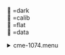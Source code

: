&#x1F4D9; =dark  
                &#x1F4D5; =calib  
                &#x1F4D8; =flat  
                &#x1F4D7; =data <details><summary>cme-1074.menu</summary><blockquote><pre><details><summary>cme-1074.cbk</summary><blockquote><pre><details><summary>1074_FW.rcp</summary><blockquote><pre> prefilterrange 1074 
 Integration:0.00 minutes.  Hardware:25.00 minutes. total:0.42 minutes  </pre></blockquote></details><details><summary>setupDark.rcp</summary><blockquote><pre> shut	in 
 Integration:0.00 minutes.  Hardware:0.00 minutes. total:0.00 minutes  </pre></blockquote></details><details><summary>&#x1F4D9; 1074_05wave_2beam_16sums_1rep_BOTH.rcp</summary><blockquote><pre>&#x1F4D9;  data	rcam	both	1074.48	   16 
&#x1F4D9;  data	rcam	both	1074.59	   16 
&#x1F4D9;  data	rcam	both	1074.70	   16 
&#x1F4D9;  data	rcam	both	1074.81	   16 
&#x1F4D9;  data	rcam	both	1074.92	   16 
&#x1F4D9;  data	tcam	both	1074.48	   16 
&#x1F4D9;  data	tcam	both	1074.59	   16 
&#x1F4D9;  data	tcam	both	1074.70	   16 
&#x1F4D9;  data	tcam	both	1074.81	   16 
&#x1F4D9;  data	tcam	both	1074.92	   16 
 Integration:0.90 minutes.  Hardware:0.00 minutes. total:0.90 minutes  </pre></blockquote></details><details><summary>setupFlat.rcp</summary><blockquote><pre> diffuser  in 
 cover out 
 occ		out 
 shut	out 
 calib	out 
 Integration:0.00 minutes.  Hardware:60.00 minutes. total:1.00 minutes  </pre></blockquote></details><details><summary>&#x1F4D8; 1074_05wave_2beam_16sums_1rep_BOTH.rcp</summary><blockquote><pre>&#x1F4D8;  data	rcam	both	1074.48	   16 
&#x1F4D8;  data	rcam	both	1074.59	   16 
&#x1F4D8;  data	rcam	both	1074.70	   16 
&#x1F4D8;  data	rcam	both	1074.81	   16 
&#x1F4D8;  data	rcam	both	1074.92	   16 
&#x1F4D8;  data	tcam	both	1074.48	   16 
&#x1F4D8;  data	tcam	both	1074.59	   16 
&#x1F4D8;  data	tcam	both	1074.70	   16 
&#x1F4D8;  data	tcam	both	1074.81	   16 
&#x1F4D8;  data	tcam	both	1074.92	   16 
 Integration:0.90 minutes.  Hardware:0.00 minutes. total:0.90 minutes  </pre></blockquote></details><details><summary>setupObserving.rcp</summary><blockquote><pre> shut in 
 cover out 
 calib	out 
out , occ		in 
 occ		in 
 diffuser out 
 shut	out 
 Integration:0.00 minutes.  Hardware:45.00 minutes. total:0.75 minutes  </pre></blockquote></details><details><summary>&#x1F4D7; 1074_05wave_2beam_16sums_1rep_BOTH.rcp</summary><blockquote><pre>&#x1F4D7;  data	rcam	both	1074.48	   16 
&#x1F4D7;  data	rcam	both	1074.59	   16 
&#x1F4D7;  data	rcam	both	1074.70	   16 
&#x1F4D7;  data	rcam	both	1074.81	   16 
&#x1F4D7;  data	rcam	both	1074.92	   16 
&#x1F4D7;  data	tcam	both	1074.48	   16 
&#x1F4D7;  data	tcam	both	1074.59	   16 
&#x1F4D7;  data	tcam	both	1074.70	   16 
&#x1F4D7;  data	tcam	both	1074.81	   16 
&#x1F4D7;  data	tcam	both	1074.92	   16 
 Integration:0.90 minutes.  Hardware:0.00 minutes. total:0.90 minutes  </pre></blockquote></details><details><summary>&#x1F4D7; 1074_05wave_2beam_16sums_1rep_BOTH.rcp</summary><blockquote><pre>&#x1F4D7;  data	rcam	both	1074.48	   16 
&#x1F4D7;  data	rcam	both	1074.59	   16 
&#x1F4D7;  data	rcam	both	1074.70	   16 
&#x1F4D7;  data	rcam	both	1074.81	   16 
&#x1F4D7;  data	rcam	both	1074.92	   16 
&#x1F4D7;  data	tcam	both	1074.48	   16 
&#x1F4D7;  data	tcam	both	1074.59	   16 
&#x1F4D7;  data	tcam	both	1074.70	   16 
&#x1F4D7;  data	tcam	both	1074.81	   16 
&#x1F4D7;  data	tcam	both	1074.92	   16 
 Integration:0.90 minutes.  Hardware:0.00 minutes. total:0.90 minutes  </pre></blockquote></details><details><summary>&#x1F4D7; 1074_05wave_2beam_16sums_1rep_BOTH.rcp</summary><blockquote><pre>&#x1F4D7;  data	rcam	both	1074.48	   16 
&#x1F4D7;  data	rcam	both	1074.59	   16 
&#x1F4D7;  data	rcam	both	1074.70	   16 
&#x1F4D7;  data	rcam	both	1074.81	   16 
&#x1F4D7;  data	rcam	both	1074.92	   16 
&#x1F4D7;  data	tcam	both	1074.48	   16 
&#x1F4D7;  data	tcam	both	1074.59	   16 
&#x1F4D7;  data	tcam	both	1074.70	   16 
&#x1F4D7;  data	tcam	both	1074.81	   16 
&#x1F4D7;  data	tcam	both	1074.92	   16 
 Integration:0.90 minutes.  Hardware:0.00 minutes. total:0.90 minutes  </pre></blockquote></details><details><summary>&#x1F4D7; 1074_05wave_2beam_16sums_1rep_BOTH.rcp</summary><blockquote><pre>&#x1F4D7;  data	rcam	both	1074.48	   16 
&#x1F4D7;  data	rcam	both	1074.59	   16 
&#x1F4D7;  data	rcam	both	1074.70	   16 
&#x1F4D7;  data	rcam	both	1074.81	   16 
&#x1F4D7;  data	rcam	both	1074.92	   16 
&#x1F4D7;  data	tcam	both	1074.48	   16 
&#x1F4D7;  data	tcam	both	1074.59	   16 
&#x1F4D7;  data	tcam	both	1074.70	   16 
&#x1F4D7;  data	tcam	both	1074.81	   16 
&#x1F4D7;  data	tcam	both	1074.92	   16 
 Integration:0.90 minutes.  Hardware:0.00 minutes. total:0.90 minutes  </pre></blockquote></details><details><summary>&#x1F4D7; 1074_05wave_2beam_16sums_1rep_BOTH.rcp</summary><blockquote><pre>&#x1F4D7;  data	rcam	both	1074.48	   16 
&#x1F4D7;  data	rcam	both	1074.59	   16 
&#x1F4D7;  data	rcam	both	1074.70	   16 
&#x1F4D7;  data	rcam	both	1074.81	   16 
&#x1F4D7;  data	rcam	both	1074.92	   16 
&#x1F4D7;  data	tcam	both	1074.48	   16 
&#x1F4D7;  data	tcam	both	1074.59	   16 
&#x1F4D7;  data	tcam	both	1074.70	   16 
&#x1F4D7;  data	tcam	both	1074.81	   16 
&#x1F4D7;  data	tcam	both	1074.92	   16 
 Integration:0.90 minutes.  Hardware:0.00 minutes. total:0.90 minutes  </pre></blockquote></details><details><summary>&#x1F4D7; 1074_05wave_2beam_16sums_1rep_BOTH.rcp</summary><blockquote><pre>&#x1F4D7;  data	rcam	both	1074.48	   16 
&#x1F4D7;  data	rcam	both	1074.59	   16 
&#x1F4D7;  data	rcam	both	1074.70	   16 
&#x1F4D7;  data	rcam	both	1074.81	   16 
&#x1F4D7;  data	rcam	both	1074.92	   16 
&#x1F4D7;  data	tcam	both	1074.48	   16 
&#x1F4D7;  data	tcam	both	1074.59	   16 
&#x1F4D7;  data	tcam	both	1074.70	   16 
&#x1F4D7;  data	tcam	both	1074.81	   16 
&#x1F4D7;  data	tcam	both	1074.92	   16 
 Integration:0.90 minutes.  Hardware:0.00 minutes. total:0.90 minutes  </pre></blockquote></details><details><summary>&#x1F4D7; 1074_05wave_2beam_16sums_1rep_BOTH.rcp</summary><blockquote><pre>&#x1F4D7;  data	rcam	both	1074.48	   16 
&#x1F4D7;  data	rcam	both	1074.59	   16 
&#x1F4D7;  data	rcam	both	1074.70	   16 
&#x1F4D7;  data	rcam	both	1074.81	   16 
&#x1F4D7;  data	rcam	both	1074.92	   16 
&#x1F4D7;  data	tcam	both	1074.48	   16 
&#x1F4D7;  data	tcam	both	1074.59	   16 
&#x1F4D7;  data	tcam	both	1074.70	   16 
&#x1F4D7;  data	tcam	both	1074.81	   16 
&#x1F4D7;  data	tcam	both	1074.92	   16 
 Integration:0.90 minutes.  Hardware:0.00 minutes. total:0.90 minutes  </pre></blockquote></details><details><summary>&#x1F4D7; 1074_05wave_2beam_16sums_1rep_BOTH.rcp</summary><blockquote><pre>&#x1F4D7;  data	rcam	both	1074.48	   16 
&#x1F4D7;  data	rcam	both	1074.59	   16 
&#x1F4D7;  data	rcam	both	1074.70	   16 
&#x1F4D7;  data	rcam	both	1074.81	   16 
&#x1F4D7;  data	rcam	both	1074.92	   16 
&#x1F4D7;  data	tcam	both	1074.48	   16 
&#x1F4D7;  data	tcam	both	1074.59	   16 
&#x1F4D7;  data	tcam	both	1074.70	   16 
&#x1F4D7;  data	tcam	both	1074.81	   16 
&#x1F4D7;  data	tcam	both	1074.92	   16 
 Integration:0.90 minutes.  Hardware:0.00 minutes. total:0.90 minutes  </pre></blockquote></details><details><summary>&#x1F4D7; 1074_05wave_2beam_16sums_1rep_BOTH.rcp</summary><blockquote><pre>&#x1F4D7;  data	rcam	both	1074.48	   16 
&#x1F4D7;  data	rcam	both	1074.59	   16 
&#x1F4D7;  data	rcam	both	1074.70	   16 
&#x1F4D7;  data	rcam	both	1074.81	   16 
&#x1F4D7;  data	rcam	both	1074.92	   16 
&#x1F4D7;  data	tcam	both	1074.48	   16 
&#x1F4D7;  data	tcam	both	1074.59	   16 
&#x1F4D7;  data	tcam	both	1074.70	   16 
&#x1F4D7;  data	tcam	both	1074.81	   16 
&#x1F4D7;  data	tcam	both	1074.92	   16 
 Integration:0.90 minutes.  Hardware:0.00 minutes. total:0.90 minutes  </pre></blockquote></details><details><summary>&#x1F4D7; 1074_05wave_2beam_16sums_1rep_BOTH.rcp</summary><blockquote><pre>&#x1F4D7;  data	rcam	both	1074.48	   16 
&#x1F4D7;  data	rcam	both	1074.59	   16 
&#x1F4D7;  data	rcam	both	1074.70	   16 
&#x1F4D7;  data	rcam	both	1074.81	   16 
&#x1F4D7;  data	rcam	both	1074.92	   16 
&#x1F4D7;  data	tcam	both	1074.48	   16 
&#x1F4D7;  data	tcam	both	1074.59	   16 
&#x1F4D7;  data	tcam	both	1074.70	   16 
&#x1F4D7;  data	tcam	both	1074.81	   16 
&#x1F4D7;  data	tcam	both	1074.92	   16 
 Integration:0.90 minutes.  Hardware:0.00 minutes. total:0.90 minutes  </pre></blockquote></details><details><summary>&#x1F4D7; 1074_05wave_2beam_16sums_1rep_BOTH.rcp</summary><blockquote><pre>&#x1F4D7;  data	rcam	both	1074.48	   16 
&#x1F4D7;  data	rcam	both	1074.59	   16 
&#x1F4D7;  data	rcam	both	1074.70	   16 
&#x1F4D7;  data	rcam	both	1074.81	   16 
&#x1F4D7;  data	rcam	both	1074.92	   16 
&#x1F4D7;  data	tcam	both	1074.48	   16 
&#x1F4D7;  data	tcam	both	1074.59	   16 
&#x1F4D7;  data	tcam	both	1074.70	   16 
&#x1F4D7;  data	tcam	both	1074.81	   16 
&#x1F4D7;  data	tcam	both	1074.92	   16 
 Integration:0.90 minutes.  Hardware:0.00 minutes. total:0.90 minutes  </pre></blockquote></details><details><summary>&#x1F4D7; 1074_05wave_2beam_16sums_1rep_BOTH.rcp</summary><blockquote><pre>&#x1F4D7;  data	rcam	both	1074.48	   16 
&#x1F4D7;  data	rcam	both	1074.59	   16 
&#x1F4D7;  data	rcam	both	1074.70	   16 
&#x1F4D7;  data	rcam	both	1074.81	   16 
&#x1F4D7;  data	rcam	both	1074.92	   16 
&#x1F4D7;  data	tcam	both	1074.48	   16 
&#x1F4D7;  data	tcam	both	1074.59	   16 
&#x1F4D7;  data	tcam	both	1074.70	   16 
&#x1F4D7;  data	tcam	both	1074.81	   16 
&#x1F4D7;  data	tcam	both	1074.92	   16 
 Integration:0.90 minutes.  Hardware:0.00 minutes. total:0.90 minutes  </pre></blockquote></details><details><summary>&#x1F4D7; 1074_05wave_2beam_16sums_1rep_BOTH.rcp</summary><blockquote><pre>&#x1F4D7;  data	rcam	both	1074.48	   16 
&#x1F4D7;  data	rcam	both	1074.59	   16 
&#x1F4D7;  data	rcam	both	1074.70	   16 
&#x1F4D7;  data	rcam	both	1074.81	   16 
&#x1F4D7;  data	rcam	both	1074.92	   16 
&#x1F4D7;  data	tcam	both	1074.48	   16 
&#x1F4D7;  data	tcam	both	1074.59	   16 
&#x1F4D7;  data	tcam	both	1074.70	   16 
&#x1F4D7;  data	tcam	both	1074.81	   16 
&#x1F4D7;  data	tcam	both	1074.92	   16 
 Integration:0.90 minutes.  Hardware:0.00 minutes. total:0.90 minutes  </pre></blockquote></details><details><summary>&#x1F4D7; 1074_05wave_2beam_16sums_1rep_BOTH.rcp</summary><blockquote><pre>&#x1F4D7;  data	rcam	both	1074.48	   16 
&#x1F4D7;  data	rcam	both	1074.59	   16 
&#x1F4D7;  data	rcam	both	1074.70	   16 
&#x1F4D7;  data	rcam	both	1074.81	   16 
&#x1F4D7;  data	rcam	both	1074.92	   16 
&#x1F4D7;  data	tcam	both	1074.48	   16 
&#x1F4D7;  data	tcam	both	1074.59	   16 
&#x1F4D7;  data	tcam	both	1074.70	   16 
&#x1F4D7;  data	tcam	both	1074.81	   16 
&#x1F4D7;  data	tcam	both	1074.92	   16 
 Integration:0.90 minutes.  Hardware:0.00 minutes. total:0.90 minutes  </pre></blockquote></details><details><summary>&#x1F4D7; 1074_05wave_2beam_16sums_1rep_BOTH.rcp</summary><blockquote><pre>&#x1F4D7;  data	rcam	both	1074.48	   16 
&#x1F4D7;  data	rcam	both	1074.59	   16 
&#x1F4D7;  data	rcam	both	1074.70	   16 
&#x1F4D7;  data	rcam	both	1074.81	   16 
&#x1F4D7;  data	rcam	both	1074.92	   16 
&#x1F4D7;  data	tcam	both	1074.48	   16 
&#x1F4D7;  data	tcam	both	1074.59	   16 
&#x1F4D7;  data	tcam	both	1074.70	   16 
&#x1F4D7;  data	tcam	both	1074.81	   16 
&#x1F4D7;  data	tcam	both	1074.92	   16 
 Integration:0.90 minutes.  Hardware:0.00 minutes. total:0.90 minutes  </pre></blockquote></details><details><summary>&#x1F4D7; 1074_05wave_2beam_16sums_1rep_BOTH.rcp</summary><blockquote><pre>&#x1F4D7;  data	rcam	both	1074.48	   16 
&#x1F4D7;  data	rcam	both	1074.59	   16 
&#x1F4D7;  data	rcam	both	1074.70	   16 
&#x1F4D7;  data	rcam	both	1074.81	   16 
&#x1F4D7;  data	rcam	both	1074.92	   16 
&#x1F4D7;  data	tcam	both	1074.48	   16 
&#x1F4D7;  data	tcam	both	1074.59	   16 
&#x1F4D7;  data	tcam	both	1074.70	   16 
&#x1F4D7;  data	tcam	both	1074.81	   16 
&#x1F4D7;  data	tcam	both	1074.92	   16 
 Integration:0.90 minutes.  Hardware:0.00 minutes. total:0.90 minutes  </pre></blockquote></details><details><summary>&#x1F4D7; 1074_05wave_2beam_16sums_1rep_BOTH.rcp</summary><blockquote><pre>&#x1F4D7;  data	rcam	both	1074.48	   16 
&#x1F4D7;  data	rcam	both	1074.59	   16 
&#x1F4D7;  data	rcam	both	1074.70	   16 
&#x1F4D7;  data	rcam	both	1074.81	   16 
&#x1F4D7;  data	rcam	both	1074.92	   16 
&#x1F4D7;  data	tcam	both	1074.48	   16 
&#x1F4D7;  data	tcam	both	1074.59	   16 
&#x1F4D7;  data	tcam	both	1074.70	   16 
&#x1F4D7;  data	tcam	both	1074.81	   16 
&#x1F4D7;  data	tcam	both	1074.92	   16 
 Integration:0.90 minutes.  Hardware:0.00 minutes. total:0.90 minutes  </pre></blockquote></details><details><summary>&#x1F4D7; 1074_05wave_2beam_16sums_1rep_BOTH.rcp</summary><blockquote><pre>&#x1F4D7;  data	rcam	both	1074.48	   16 
&#x1F4D7;  data	rcam	both	1074.59	   16 
&#x1F4D7;  data	rcam	both	1074.70	   16 
&#x1F4D7;  data	rcam	both	1074.81	   16 
&#x1F4D7;  data	rcam	both	1074.92	   16 
&#x1F4D7;  data	tcam	both	1074.48	   16 
&#x1F4D7;  data	tcam	both	1074.59	   16 
&#x1F4D7;  data	tcam	both	1074.70	   16 
&#x1F4D7;  data	tcam	both	1074.81	   16 
&#x1F4D7;  data	tcam	both	1074.92	   16 
 Integration:0.90 minutes.  Hardware:0.00 minutes. total:0.90 minutes  </pre></blockquote></details><details><summary>&#x1F4D7; 1074_05wave_2beam_16sums_1rep_BOTH.rcp</summary><blockquote><pre>&#x1F4D7;  data	rcam	both	1074.48	   16 
&#x1F4D7;  data	rcam	both	1074.59	   16 
&#x1F4D7;  data	rcam	both	1074.70	   16 
&#x1F4D7;  data	rcam	both	1074.81	   16 
&#x1F4D7;  data	rcam	both	1074.92	   16 
&#x1F4D7;  data	tcam	both	1074.48	   16 
&#x1F4D7;  data	tcam	both	1074.59	   16 
&#x1F4D7;  data	tcam	both	1074.70	   16 
&#x1F4D7;  data	tcam	both	1074.81	   16 
&#x1F4D7;  data	tcam	both	1074.92	   16 
 Integration:0.90 minutes.  Hardware:0.00 minutes. total:0.90 minutes  </pre></blockquote></details><details><summary>&#x1F4D7; 1074_05wave_2beam_16sums_1rep_BOTH.rcp</summary><blockquote><pre>&#x1F4D7;  data	rcam	both	1074.48	   16 
&#x1F4D7;  data	rcam	both	1074.59	   16 
&#x1F4D7;  data	rcam	both	1074.70	   16 
&#x1F4D7;  data	rcam	both	1074.81	   16 
&#x1F4D7;  data	rcam	both	1074.92	   16 
&#x1F4D7;  data	tcam	both	1074.48	   16 
&#x1F4D7;  data	tcam	both	1074.59	   16 
&#x1F4D7;  data	tcam	both	1074.70	   16 
&#x1F4D7;  data	tcam	both	1074.81	   16 
&#x1F4D7;  data	tcam	both	1074.92	   16 
 Integration:0.90 minutes.  Hardware:0.00 minutes. total:0.90 minutes  </pre></blockquote></details><details><summary>&#x1F4D7; 1074_05wave_2beam_16sums_1rep_BOTH.rcp</summary><blockquote><pre>&#x1F4D7;  data	rcam	both	1074.48	   16 
&#x1F4D7;  data	rcam	both	1074.59	   16 
&#x1F4D7;  data	rcam	both	1074.70	   16 
&#x1F4D7;  data	rcam	both	1074.81	   16 
&#x1F4D7;  data	rcam	both	1074.92	   16 
&#x1F4D7;  data	tcam	both	1074.48	   16 
&#x1F4D7;  data	tcam	both	1074.59	   16 
&#x1F4D7;  data	tcam	both	1074.70	   16 
&#x1F4D7;  data	tcam	both	1074.81	   16 
&#x1F4D7;  data	tcam	both	1074.92	   16 
 Integration:0.90 minutes.  Hardware:0.00 minutes. total:0.90 minutes  </pre></blockquote></details><details><summary>&#x1F4D7; 1074_05wave_2beam_16sums_1rep_BOTH.rcp</summary><blockquote><pre>&#x1F4D7;  data	rcam	both	1074.48	   16 
&#x1F4D7;  data	rcam	both	1074.59	   16 
&#x1F4D7;  data	rcam	both	1074.70	   16 
&#x1F4D7;  data	rcam	both	1074.81	   16 
&#x1F4D7;  data	rcam	both	1074.92	   16 
&#x1F4D7;  data	tcam	both	1074.48	   16 
&#x1F4D7;  data	tcam	both	1074.59	   16 
&#x1F4D7;  data	tcam	both	1074.70	   16 
&#x1F4D7;  data	tcam	both	1074.81	   16 
&#x1F4D7;  data	tcam	both	1074.92	   16 
 Integration:0.90 minutes.  Hardware:0.00 minutes. total:0.90 minutes  </pre></blockquote></details><details><summary>&#x1F4D7; 1074_05wave_2beam_16sums_1rep_BOTH.rcp</summary><blockquote><pre>&#x1F4D7;  data	rcam	both	1074.48	   16 
&#x1F4D7;  data	rcam	both	1074.59	   16 
&#x1F4D7;  data	rcam	both	1074.70	   16 
&#x1F4D7;  data	rcam	both	1074.81	   16 
&#x1F4D7;  data	rcam	both	1074.92	   16 
&#x1F4D7;  data	tcam	both	1074.48	   16 
&#x1F4D7;  data	tcam	both	1074.59	   16 
&#x1F4D7;  data	tcam	both	1074.70	   16 
&#x1F4D7;  data	tcam	both	1074.81	   16 
&#x1F4D7;  data	tcam	both	1074.92	   16 
 Integration:0.90 minutes.  Hardware:0.00 minutes. total:0.90 minutes  </pre></blockquote></details><details><summary>&#x1F4D7; 1074_05wave_2beam_16sums_1rep_BOTH.rcp</summary><blockquote><pre>&#x1F4D7;  data	rcam	both	1074.48	   16 
&#x1F4D7;  data	rcam	both	1074.59	   16 
&#x1F4D7;  data	rcam	both	1074.70	   16 
&#x1F4D7;  data	rcam	both	1074.81	   16 
&#x1F4D7;  data	rcam	both	1074.92	   16 
&#x1F4D7;  data	tcam	both	1074.48	   16 
&#x1F4D7;  data	tcam	both	1074.59	   16 
&#x1F4D7;  data	tcam	both	1074.70	   16 
&#x1F4D7;  data	tcam	both	1074.81	   16 
&#x1F4D7;  data	tcam	both	1074.92	   16 
 Integration:0.90 minutes.  Hardware:0.00 minutes. total:0.90 minutes  </pre></blockquote></details><details><summary>&#x1F4D7; 1074_05wave_2beam_16sums_1rep_BOTH.rcp</summary><blockquote><pre>&#x1F4D7;  data	rcam	both	1074.48	   16 
&#x1F4D7;  data	rcam	both	1074.59	   16 
&#x1F4D7;  data	rcam	both	1074.70	   16 
&#x1F4D7;  data	rcam	both	1074.81	   16 
&#x1F4D7;  data	rcam	both	1074.92	   16 
&#x1F4D7;  data	tcam	both	1074.48	   16 
&#x1F4D7;  data	tcam	both	1074.59	   16 
&#x1F4D7;  data	tcam	both	1074.70	   16 
&#x1F4D7;  data	tcam	both	1074.81	   16 
&#x1F4D7;  data	tcam	both	1074.92	   16 
 Integration:0.90 minutes.  Hardware:0.00 minutes. total:0.90 minutes  </pre></blockquote></details><details><summary>&#x1F4D7; 1074_05wave_2beam_16sums_1rep_BOTH.rcp</summary><blockquote><pre>&#x1F4D7;  data	rcam	both	1074.48	   16 
&#x1F4D7;  data	rcam	both	1074.59	   16 
&#x1F4D7;  data	rcam	both	1074.70	   16 
&#x1F4D7;  data	rcam	both	1074.81	   16 
&#x1F4D7;  data	rcam	both	1074.92	   16 
&#x1F4D7;  data	tcam	both	1074.48	   16 
&#x1F4D7;  data	tcam	both	1074.59	   16 
&#x1F4D7;  data	tcam	both	1074.70	   16 
&#x1F4D7;  data	tcam	both	1074.81	   16 
&#x1F4D7;  data	tcam	both	1074.92	   16 
 Integration:0.90 minutes.  Hardware:0.00 minutes. total:0.90 minutes  </pre></blockquote></details><details><summary>&#x1F4D7; 1074_05wave_2beam_16sums_1rep_BOTH.rcp</summary><blockquote><pre>&#x1F4D7;  data	rcam	both	1074.48	   16 
&#x1F4D7;  data	rcam	both	1074.59	   16 
&#x1F4D7;  data	rcam	both	1074.70	   16 
&#x1F4D7;  data	rcam	both	1074.81	   16 
&#x1F4D7;  data	rcam	both	1074.92	   16 
&#x1F4D7;  data	tcam	both	1074.48	   16 
&#x1F4D7;  data	tcam	both	1074.59	   16 
&#x1F4D7;  data	tcam	both	1074.70	   16 
&#x1F4D7;  data	tcam	both	1074.81	   16 
&#x1F4D7;  data	tcam	both	1074.92	   16 
 Integration:0.90 minutes.  Hardware:0.00 minutes. total:0.90 minutes  </pre></blockquote></details><details><summary>&#x1F4D7; 1074_05wave_2beam_16sums_1rep_BOTH.rcp</summary><blockquote><pre>&#x1F4D7;  data	rcam	both	1074.48	   16 
&#x1F4D7;  data	rcam	both	1074.59	   16 
&#x1F4D7;  data	rcam	both	1074.70	   16 
&#x1F4D7;  data	rcam	both	1074.81	   16 
&#x1F4D7;  data	rcam	both	1074.92	   16 
&#x1F4D7;  data	tcam	both	1074.48	   16 
&#x1F4D7;  data	tcam	both	1074.59	   16 
&#x1F4D7;  data	tcam	both	1074.70	   16 
&#x1F4D7;  data	tcam	both	1074.81	   16 
&#x1F4D7;  data	tcam	both	1074.92	   16 
 Integration:0.90 minutes.  Hardware:0.00 minutes. total:0.90 minutes  </pre></blockquote></details><details><summary>&#x1F4D7; 1074_05wave_2beam_16sums_1rep_BOTH.rcp</summary><blockquote><pre>&#x1F4D7;  data	rcam	both	1074.48	   16 
&#x1F4D7;  data	rcam	both	1074.59	   16 
&#x1F4D7;  data	rcam	both	1074.70	   16 
&#x1F4D7;  data	rcam	both	1074.81	   16 
&#x1F4D7;  data	rcam	both	1074.92	   16 
&#x1F4D7;  data	tcam	both	1074.48	   16 
&#x1F4D7;  data	tcam	both	1074.59	   16 
&#x1F4D7;  data	tcam	both	1074.70	   16 
&#x1F4D7;  data	tcam	both	1074.81	   16 
&#x1F4D7;  data	tcam	both	1074.92	   16 
 Integration:0.90 minutes.  Hardware:0.00 minutes. total:0.90 minutes  </pre></blockquote></details><details><summary>&#x1F4D7; 1074_05wave_2beam_16sums_1rep_BOTH.rcp</summary><blockquote><pre>&#x1F4D7;  data	rcam	both	1074.48	   16 
&#x1F4D7;  data	rcam	both	1074.59	   16 
&#x1F4D7;  data	rcam	both	1074.70	   16 
&#x1F4D7;  data	rcam	both	1074.81	   16 
&#x1F4D7;  data	rcam	both	1074.92	   16 
&#x1F4D7;  data	tcam	both	1074.48	   16 
&#x1F4D7;  data	tcam	both	1074.59	   16 
&#x1F4D7;  data	tcam	both	1074.70	   16 
&#x1F4D7;  data	tcam	both	1074.81	   16 
&#x1F4D7;  data	tcam	both	1074.92	   16 
 Integration:0.90 minutes.  Hardware:0.00 minutes. total:0.90 minutes  </pre></blockquote></details><details><summary>&#x1F4D7; 1074_05wave_2beam_16sums_1rep_BOTH.rcp</summary><blockquote><pre>&#x1F4D7;  data	rcam	both	1074.48	   16 
&#x1F4D7;  data	rcam	both	1074.59	   16 
&#x1F4D7;  data	rcam	both	1074.70	   16 
&#x1F4D7;  data	rcam	both	1074.81	   16 
&#x1F4D7;  data	rcam	both	1074.92	   16 
&#x1F4D7;  data	tcam	both	1074.48	   16 
&#x1F4D7;  data	tcam	both	1074.59	   16 
&#x1F4D7;  data	tcam	both	1074.70	   16 
&#x1F4D7;  data	tcam	both	1074.81	   16 
&#x1F4D7;  data	tcam	both	1074.92	   16 
 Integration:0.90 minutes.  Hardware:0.00 minutes. total:0.90 minutes  </pre></blockquote></details><details><summary>&#x1F4D7; 1074_05wave_2beam_16sums_1rep_BOTH.rcp</summary><blockquote><pre>&#x1F4D7;  data	rcam	both	1074.48	   16 
&#x1F4D7;  data	rcam	both	1074.59	   16 
&#x1F4D7;  data	rcam	both	1074.70	   16 
&#x1F4D7;  data	rcam	both	1074.81	   16 
&#x1F4D7;  data	rcam	both	1074.92	   16 
&#x1F4D7;  data	tcam	both	1074.48	   16 
&#x1F4D7;  data	tcam	both	1074.59	   16 
&#x1F4D7;  data	tcam	both	1074.70	   16 
&#x1F4D7;  data	tcam	both	1074.81	   16 
&#x1F4D7;  data	tcam	both	1074.92	   16 
 Integration:0.90 minutes.  Hardware:0.00 minutes. total:0.90 minutes  </pre></blockquote></details><details><summary>&#x1F4D7; 1074_05wave_2beam_16sums_1rep_BOTH.rcp</summary><blockquote><pre>&#x1F4D7;  data	rcam	both	1074.48	   16 
&#x1F4D7;  data	rcam	both	1074.59	   16 
&#x1F4D7;  data	rcam	both	1074.70	   16 
&#x1F4D7;  data	rcam	both	1074.81	   16 
&#x1F4D7;  data	rcam	both	1074.92	   16 
&#x1F4D7;  data	tcam	both	1074.48	   16 
&#x1F4D7;  data	tcam	both	1074.59	   16 
&#x1F4D7;  data	tcam	both	1074.70	   16 
&#x1F4D7;  data	tcam	both	1074.81	   16 
&#x1F4D7;  data	tcam	both	1074.92	   16 
 Integration:0.90 minutes.  Hardware:0.00 minutes. total:0.90 minutes  </pre></blockquote></details><details><summary>&#x1F4D7; 1074_05wave_2beam_16sums_1rep_BOTH.rcp</summary><blockquote><pre>&#x1F4D7;  data	rcam	both	1074.48	   16 
&#x1F4D7;  data	rcam	both	1074.59	   16 
&#x1F4D7;  data	rcam	both	1074.70	   16 
&#x1F4D7;  data	rcam	both	1074.81	   16 
&#x1F4D7;  data	rcam	both	1074.92	   16 
&#x1F4D7;  data	tcam	both	1074.48	   16 
&#x1F4D7;  data	tcam	both	1074.59	   16 
&#x1F4D7;  data	tcam	both	1074.70	   16 
&#x1F4D7;  data	tcam	both	1074.81	   16 
&#x1F4D7;  data	tcam	both	1074.92	   16 
 Integration:0.90 minutes.  Hardware:0.00 minutes. total:0.90 minutes  </pre></blockquote></details><details><summary>&#x1F4D7; 1074_05wave_2beam_16sums_1rep_BOTH.rcp</summary><blockquote><pre>&#x1F4D7;  data	rcam	both	1074.48	   16 
&#x1F4D7;  data	rcam	both	1074.59	   16 
&#x1F4D7;  data	rcam	both	1074.70	   16 
&#x1F4D7;  data	rcam	both	1074.81	   16 
&#x1F4D7;  data	rcam	both	1074.92	   16 
&#x1F4D7;  data	tcam	both	1074.48	   16 
&#x1F4D7;  data	tcam	both	1074.59	   16 
&#x1F4D7;  data	tcam	both	1074.70	   16 
&#x1F4D7;  data	tcam	both	1074.81	   16 
&#x1F4D7;  data	tcam	both	1074.92	   16 
 Integration:0.90 minutes.  Hardware:0.00 minutes. total:0.90 minutes  </pre></blockquote></details><details><summary>&#x1F4D7; 1074_05wave_2beam_16sums_1rep_BOTH.rcp</summary><blockquote><pre>&#x1F4D7;  data	rcam	both	1074.48	   16 
&#x1F4D7;  data	rcam	both	1074.59	   16 
&#x1F4D7;  data	rcam	both	1074.70	   16 
&#x1F4D7;  data	rcam	both	1074.81	   16 
&#x1F4D7;  data	rcam	both	1074.92	   16 
&#x1F4D7;  data	tcam	both	1074.48	   16 
&#x1F4D7;  data	tcam	both	1074.59	   16 
&#x1F4D7;  data	tcam	both	1074.70	   16 
&#x1F4D7;  data	tcam	both	1074.81	   16 
&#x1F4D7;  data	tcam	both	1074.92	   16 
 Integration:0.90 minutes.  Hardware:0.00 minutes. total:0.90 minutes  </pre></blockquote></details><details><summary>&#x1F4D7; 1074_05wave_2beam_16sums_1rep_BOTH.rcp</summary><blockquote><pre>&#x1F4D7;  data	rcam	both	1074.48	   16 
&#x1F4D7;  data	rcam	both	1074.59	   16 
&#x1F4D7;  data	rcam	both	1074.70	   16 
&#x1F4D7;  data	rcam	both	1074.81	   16 
&#x1F4D7;  data	rcam	both	1074.92	   16 
&#x1F4D7;  data	tcam	both	1074.48	   16 
&#x1F4D7;  data	tcam	both	1074.59	   16 
&#x1F4D7;  data	tcam	both	1074.70	   16 
&#x1F4D7;  data	tcam	both	1074.81	   16 
&#x1F4D7;  data	tcam	both	1074.92	   16 
 Integration:0.90 minutes.  Hardware:0.00 minutes. total:0.90 minutes  </pre></blockquote></details><details><summary>&#x1F4D7; 1074_05wave_2beam_16sums_1rep_BOTH.rcp</summary><blockquote><pre>&#x1F4D7;  data	rcam	both	1074.48	   16 
&#x1F4D7;  data	rcam	both	1074.59	   16 
&#x1F4D7;  data	rcam	both	1074.70	   16 
&#x1F4D7;  data	rcam	both	1074.81	   16 
&#x1F4D7;  data	rcam	both	1074.92	   16 
&#x1F4D7;  data	tcam	both	1074.48	   16 
&#x1F4D7;  data	tcam	both	1074.59	   16 
&#x1F4D7;  data	tcam	both	1074.70	   16 
&#x1F4D7;  data	tcam	both	1074.81	   16 
&#x1F4D7;  data	tcam	both	1074.92	   16 
 Integration:0.90 minutes.  Hardware:0.00 minutes. total:0.90 minutes  </pre></blockquote></details><details><summary>&#x1F4D7; 1074_05wave_2beam_16sums_1rep_BOTH.rcp</summary><blockquote><pre>&#x1F4D7;  data	rcam	both	1074.48	   16 
&#x1F4D7;  data	rcam	both	1074.59	   16 
&#x1F4D7;  data	rcam	both	1074.70	   16 
&#x1F4D7;  data	rcam	both	1074.81	   16 
&#x1F4D7;  data	rcam	both	1074.92	   16 
&#x1F4D7;  data	tcam	both	1074.48	   16 
&#x1F4D7;  data	tcam	both	1074.59	   16 
&#x1F4D7;  data	tcam	both	1074.70	   16 
&#x1F4D7;  data	tcam	both	1074.81	   16 
&#x1F4D7;  data	tcam	both	1074.92	   16 
 Integration:0.90 minutes.  Hardware:0.00 minutes. total:0.90 minutes  </pre></blockquote></details><details><summary>&#x1F4D7; 1074_05wave_2beam_16sums_1rep_BOTH.rcp</summary><blockquote><pre>&#x1F4D7;  data	rcam	both	1074.48	   16 
&#x1F4D7;  data	rcam	both	1074.59	   16 
&#x1F4D7;  data	rcam	both	1074.70	   16 
&#x1F4D7;  data	rcam	both	1074.81	   16 
&#x1F4D7;  data	rcam	both	1074.92	   16 
&#x1F4D7;  data	tcam	both	1074.48	   16 
&#x1F4D7;  data	tcam	both	1074.59	   16 
&#x1F4D7;  data	tcam	both	1074.70	   16 
&#x1F4D7;  data	tcam	both	1074.81	   16 
&#x1F4D7;  data	tcam	both	1074.92	   16 
 Integration:0.90 minutes.  Hardware:0.00 minutes. total:0.90 minutes  </pre></blockquote></details><details><summary>&#x1F4D7; 1074_05wave_2beam_16sums_1rep_BOTH.rcp</summary><blockquote><pre>&#x1F4D7;  data	rcam	both	1074.48	   16 
&#x1F4D7;  data	rcam	both	1074.59	   16 
&#x1F4D7;  data	rcam	both	1074.70	   16 
&#x1F4D7;  data	rcam	both	1074.81	   16 
&#x1F4D7;  data	rcam	both	1074.92	   16 
&#x1F4D7;  data	tcam	both	1074.48	   16 
&#x1F4D7;  data	tcam	both	1074.59	   16 
&#x1F4D7;  data	tcam	both	1074.70	   16 
&#x1F4D7;  data	tcam	both	1074.81	   16 
&#x1F4D7;  data	tcam	both	1074.92	   16 
 Integration:0.90 minutes.  Hardware:0.00 minutes. total:0.90 minutes  </pre></blockquote></details><details><summary>&#x1F4D7; 1074_05wave_2beam_16sums_1rep_BOTH.rcp</summary><blockquote><pre>&#x1F4D7;  data	rcam	both	1074.48	   16 
&#x1F4D7;  data	rcam	both	1074.59	   16 
&#x1F4D7;  data	rcam	both	1074.70	   16 
&#x1F4D7;  data	rcam	both	1074.81	   16 
&#x1F4D7;  data	rcam	both	1074.92	   16 
&#x1F4D7;  data	tcam	both	1074.48	   16 
&#x1F4D7;  data	tcam	both	1074.59	   16 
&#x1F4D7;  data	tcam	both	1074.70	   16 
&#x1F4D7;  data	tcam	both	1074.81	   16 
&#x1F4D7;  data	tcam	both	1074.92	   16 
 Integration:0.90 minutes.  Hardware:0.00 minutes. total:0.90 minutes  </pre></blockquote></details><details><summary>&#x1F4D7; 1074_05wave_2beam_16sums_1rep_BOTH.rcp</summary><blockquote><pre>&#x1F4D7;  data	rcam	both	1074.48	   16 
&#x1F4D7;  data	rcam	both	1074.59	   16 
&#x1F4D7;  data	rcam	both	1074.70	   16 
&#x1F4D7;  data	rcam	both	1074.81	   16 
&#x1F4D7;  data	rcam	both	1074.92	   16 
&#x1F4D7;  data	tcam	both	1074.48	   16 
&#x1F4D7;  data	tcam	both	1074.59	   16 
&#x1F4D7;  data	tcam	both	1074.70	   16 
&#x1F4D7;  data	tcam	both	1074.81	   16 
&#x1F4D7;  data	tcam	both	1074.92	   16 
 Integration:0.90 minutes.  Hardware:0.00 minutes. total:0.90 minutes  </pre></blockquote></details><details><summary>&#x1F4D7; 1074_05wave_2beam_16sums_1rep_BOTH.rcp</summary><blockquote><pre>&#x1F4D7;  data	rcam	both	1074.48	   16 
&#x1F4D7;  data	rcam	both	1074.59	   16 
&#x1F4D7;  data	rcam	both	1074.70	   16 
&#x1F4D7;  data	rcam	both	1074.81	   16 
&#x1F4D7;  data	rcam	both	1074.92	   16 
&#x1F4D7;  data	tcam	both	1074.48	   16 
&#x1F4D7;  data	tcam	both	1074.59	   16 
&#x1F4D7;  data	tcam	both	1074.70	   16 
&#x1F4D7;  data	tcam	both	1074.81	   16 
&#x1F4D7;  data	tcam	both	1074.92	   16 
 Integration:0.90 minutes.  Hardware:0.00 minutes. total:0.90 minutes  </pre></blockquote></details><details><summary>&#x1F4D7; 1074_05wave_2beam_16sums_1rep_BOTH.rcp</summary><blockquote><pre>&#x1F4D7;  data	rcam	both	1074.48	   16 
&#x1F4D7;  data	rcam	both	1074.59	   16 
&#x1F4D7;  data	rcam	both	1074.70	   16 
&#x1F4D7;  data	rcam	both	1074.81	   16 
&#x1F4D7;  data	rcam	both	1074.92	   16 
&#x1F4D7;  data	tcam	both	1074.48	   16 
&#x1F4D7;  data	tcam	both	1074.59	   16 
&#x1F4D7;  data	tcam	both	1074.70	   16 
&#x1F4D7;  data	tcam	both	1074.81	   16 
&#x1F4D7;  data	tcam	both	1074.92	   16 
 Integration:0.90 minutes.  Hardware:0.00 minutes. total:0.90 minutes  </pre></blockquote></details><details><summary>&#x1F4D7; 1074_05wave_2beam_16sums_1rep_BOTH.rcp</summary><blockquote><pre>&#x1F4D7;  data	rcam	both	1074.48	   16 
&#x1F4D7;  data	rcam	both	1074.59	   16 
&#x1F4D7;  data	rcam	both	1074.70	   16 
&#x1F4D7;  data	rcam	both	1074.81	   16 
&#x1F4D7;  data	rcam	both	1074.92	   16 
&#x1F4D7;  data	tcam	both	1074.48	   16 
&#x1F4D7;  data	tcam	both	1074.59	   16 
&#x1F4D7;  data	tcam	both	1074.70	   16 
&#x1F4D7;  data	tcam	both	1074.81	   16 
&#x1F4D7;  data	tcam	both	1074.92	   16 
 Integration:0.90 minutes.  Hardware:0.00 minutes. total:0.90 minutes  </pre></blockquote></details><details><summary>&#x1F4D7; 1074_05wave_2beam_16sums_1rep_BOTH.rcp</summary><blockquote><pre>&#x1F4D7;  data	rcam	both	1074.48	   16 
&#x1F4D7;  data	rcam	both	1074.59	   16 
&#x1F4D7;  data	rcam	both	1074.70	   16 
&#x1F4D7;  data	rcam	both	1074.81	   16 
&#x1F4D7;  data	rcam	both	1074.92	   16 
&#x1F4D7;  data	tcam	both	1074.48	   16 
&#x1F4D7;  data	tcam	both	1074.59	   16 
&#x1F4D7;  data	tcam	both	1074.70	   16 
&#x1F4D7;  data	tcam	both	1074.81	   16 
&#x1F4D7;  data	tcam	both	1074.92	   16 
 Integration:0.90 minutes.  Hardware:0.00 minutes. total:0.90 minutes  </pre></blockquote></details><details><summary>&#x1F4D7; 1074_05wave_2beam_16sums_1rep_BOTH.rcp</summary><blockquote><pre>&#x1F4D7;  data	rcam	both	1074.48	   16 
&#x1F4D7;  data	rcam	both	1074.59	   16 
&#x1F4D7;  data	rcam	both	1074.70	   16 
&#x1F4D7;  data	rcam	both	1074.81	   16 
&#x1F4D7;  data	rcam	both	1074.92	   16 
&#x1F4D7;  data	tcam	both	1074.48	   16 
&#x1F4D7;  data	tcam	both	1074.59	   16 
&#x1F4D7;  data	tcam	both	1074.70	   16 
&#x1F4D7;  data	tcam	both	1074.81	   16 
&#x1F4D7;  data	tcam	both	1074.92	   16 
 Integration:0.90 minutes.  Hardware:0.00 minutes. total:0.90 minutes  </pre></blockquote></details><details><summary>&#x1F4D7; 1074_05wave_2beam_16sums_1rep_BOTH.rcp</summary><blockquote><pre>&#x1F4D7;  data	rcam	both	1074.48	   16 
&#x1F4D7;  data	rcam	both	1074.59	   16 
&#x1F4D7;  data	rcam	both	1074.70	   16 
&#x1F4D7;  data	rcam	both	1074.81	   16 
&#x1F4D7;  data	rcam	both	1074.92	   16 
&#x1F4D7;  data	tcam	both	1074.48	   16 
&#x1F4D7;  data	tcam	both	1074.59	   16 
&#x1F4D7;  data	tcam	both	1074.70	   16 
&#x1F4D7;  data	tcam	both	1074.81	   16 
&#x1F4D7;  data	tcam	both	1074.92	   16 
 Integration:0.90 minutes.  Hardware:0.00 minutes. total:0.90 minutes  </pre></blockquote></details><details><summary>&#x1F4D7; 1074_05wave_2beam_16sums_1rep_BOTH.rcp</summary><blockquote><pre>&#x1F4D7;  data	rcam	both	1074.48	   16 
&#x1F4D7;  data	rcam	both	1074.59	   16 
&#x1F4D7;  data	rcam	both	1074.70	   16 
&#x1F4D7;  data	rcam	both	1074.81	   16 
&#x1F4D7;  data	rcam	both	1074.92	   16 
&#x1F4D7;  data	tcam	both	1074.48	   16 
&#x1F4D7;  data	tcam	both	1074.59	   16 
&#x1F4D7;  data	tcam	both	1074.70	   16 
&#x1F4D7;  data	tcam	both	1074.81	   16 
&#x1F4D7;  data	tcam	both	1074.92	   16 
 Integration:0.90 minutes.  Hardware:0.00 minutes. total:0.90 minutes  </pre></blockquote></details><details><summary>&#x1F4D7; 1074_05wave_2beam_16sums_1rep_BOTH.rcp</summary><blockquote><pre>&#x1F4D7;  data	rcam	both	1074.48	   16 
&#x1F4D7;  data	rcam	both	1074.59	   16 
&#x1F4D7;  data	rcam	both	1074.70	   16 
&#x1F4D7;  data	rcam	both	1074.81	   16 
&#x1F4D7;  data	rcam	both	1074.92	   16 
&#x1F4D7;  data	tcam	both	1074.48	   16 
&#x1F4D7;  data	tcam	both	1074.59	   16 
&#x1F4D7;  data	tcam	both	1074.70	   16 
&#x1F4D7;  data	tcam	both	1074.81	   16 
&#x1F4D7;  data	tcam	both	1074.92	   16 
 Integration:0.90 minutes.  Hardware:0.00 minutes. total:0.90 minutes  </pre></blockquote></details><details><summary>&#x1F4D7; 1074_05wave_2beam_16sums_1rep_BOTH.rcp</summary><blockquote><pre>&#x1F4D7;  data	rcam	both	1074.48	   16 
&#x1F4D7;  data	rcam	both	1074.59	   16 
&#x1F4D7;  data	rcam	both	1074.70	   16 
&#x1F4D7;  data	rcam	both	1074.81	   16 
&#x1F4D7;  data	rcam	both	1074.92	   16 
&#x1F4D7;  data	tcam	both	1074.48	   16 
&#x1F4D7;  data	tcam	both	1074.59	   16 
&#x1F4D7;  data	tcam	both	1074.70	   16 
&#x1F4D7;  data	tcam	both	1074.81	   16 
&#x1F4D7;  data	tcam	both	1074.92	   16 
 Integration:0.90 minutes.  Hardware:0.00 minutes. total:0.90 minutes  </pre></blockquote></details><details><summary>&#x1F4D7; 1074_05wave_2beam_16sums_1rep_BOTH.rcp</summary><blockquote><pre>&#x1F4D7;  data	rcam	both	1074.48	   16 
&#x1F4D7;  data	rcam	both	1074.59	   16 
&#x1F4D7;  data	rcam	both	1074.70	   16 
&#x1F4D7;  data	rcam	both	1074.81	   16 
&#x1F4D7;  data	rcam	both	1074.92	   16 
&#x1F4D7;  data	tcam	both	1074.48	   16 
&#x1F4D7;  data	tcam	both	1074.59	   16 
&#x1F4D7;  data	tcam	both	1074.70	   16 
&#x1F4D7;  data	tcam	both	1074.81	   16 
&#x1F4D7;  data	tcam	both	1074.92	   16 
 Integration:0.90 minutes.  Hardware:0.00 minutes. total:0.90 minutes  </pre></blockquote></details><details><summary>&#x1F4D7; 1074_05wave_2beam_16sums_1rep_BOTH.rcp</summary><blockquote><pre>&#x1F4D7;  data	rcam	both	1074.48	   16 
&#x1F4D7;  data	rcam	both	1074.59	   16 
&#x1F4D7;  data	rcam	both	1074.70	   16 
&#x1F4D7;  data	rcam	both	1074.81	   16 
&#x1F4D7;  data	rcam	both	1074.92	   16 
&#x1F4D7;  data	tcam	both	1074.48	   16 
&#x1F4D7;  data	tcam	both	1074.59	   16 
&#x1F4D7;  data	tcam	both	1074.70	   16 
&#x1F4D7;  data	tcam	both	1074.81	   16 
&#x1F4D7;  data	tcam	both	1074.92	   16 
 Integration:0.90 minutes.  Hardware:0.00 minutes. total:0.90 minutes  </pre></blockquote></details><details><summary>&#x1F4D7; 1074_05wave_2beam_16sums_1rep_BOTH.rcp</summary><blockquote><pre>&#x1F4D7;  data	rcam	both	1074.48	   16 
&#x1F4D7;  data	rcam	both	1074.59	   16 
&#x1F4D7;  data	rcam	both	1074.70	   16 
&#x1F4D7;  data	rcam	both	1074.81	   16 
&#x1F4D7;  data	rcam	both	1074.92	   16 
&#x1F4D7;  data	tcam	both	1074.48	   16 
&#x1F4D7;  data	tcam	both	1074.59	   16 
&#x1F4D7;  data	tcam	both	1074.70	   16 
&#x1F4D7;  data	tcam	both	1074.81	   16 
&#x1F4D7;  data	tcam	both	1074.92	   16 
 Integration:0.90 minutes.  Hardware:0.00 minutes. total:0.90 minutes  </pre></blockquote></details><details><summary>&#x1F4D7; 1074_05wave_2beam_16sums_1rep_BOTH.rcp</summary><blockquote><pre>&#x1F4D7;  data	rcam	both	1074.48	   16 
&#x1F4D7;  data	rcam	both	1074.59	   16 
&#x1F4D7;  data	rcam	both	1074.70	   16 
&#x1F4D7;  data	rcam	both	1074.81	   16 
&#x1F4D7;  data	rcam	both	1074.92	   16 
&#x1F4D7;  data	tcam	both	1074.48	   16 
&#x1F4D7;  data	tcam	both	1074.59	   16 
&#x1F4D7;  data	tcam	both	1074.70	   16 
&#x1F4D7;  data	tcam	both	1074.81	   16 
&#x1F4D7;  data	tcam	both	1074.92	   16 
 Integration:0.90 minutes.  Hardware:0.00 minutes. total:0.90 minutes  </pre></blockquote></details><details><summary>&#x1F4D7; 1074_05wave_2beam_16sums_1rep_BOTH.rcp</summary><blockquote><pre>&#x1F4D7;  data	rcam	both	1074.48	   16 
&#x1F4D7;  data	rcam	both	1074.59	   16 
&#x1F4D7;  data	rcam	both	1074.70	   16 
&#x1F4D7;  data	rcam	both	1074.81	   16 
&#x1F4D7;  data	rcam	both	1074.92	   16 
&#x1F4D7;  data	tcam	both	1074.48	   16 
&#x1F4D7;  data	tcam	both	1074.59	   16 
&#x1F4D7;  data	tcam	both	1074.70	   16 
&#x1F4D7;  data	tcam	both	1074.81	   16 
&#x1F4D7;  data	tcam	both	1074.92	   16 
 Integration:0.90 minutes.  Hardware:0.00 minutes. total:0.90 minutes  </pre></blockquote></details><details><summary>&#x1F4D7; 1074_05wave_2beam_16sums_1rep_BOTH.rcp</summary><blockquote><pre>&#x1F4D7;  data	rcam	both	1074.48	   16 
&#x1F4D7;  data	rcam	both	1074.59	   16 
&#x1F4D7;  data	rcam	both	1074.70	   16 
&#x1F4D7;  data	rcam	both	1074.81	   16 
&#x1F4D7;  data	rcam	both	1074.92	   16 
&#x1F4D7;  data	tcam	both	1074.48	   16 
&#x1F4D7;  data	tcam	both	1074.59	   16 
&#x1F4D7;  data	tcam	both	1074.70	   16 
&#x1F4D7;  data	tcam	both	1074.81	   16 
&#x1F4D7;  data	tcam	both	1074.92	   16 
 Integration:0.90 minutes.  Hardware:0.00 minutes. total:0.90 minutes  </pre></blockquote></details><details><summary>&#x1F4D7; 1074_05wave_2beam_16sums_1rep_BOTH.rcp</summary><blockquote><pre>&#x1F4D7;  data	rcam	both	1074.48	   16 
&#x1F4D7;  data	rcam	both	1074.59	   16 
&#x1F4D7;  data	rcam	both	1074.70	   16 
&#x1F4D7;  data	rcam	both	1074.81	   16 
&#x1F4D7;  data	rcam	both	1074.92	   16 
&#x1F4D7;  data	tcam	both	1074.48	   16 
&#x1F4D7;  data	tcam	both	1074.59	   16 
&#x1F4D7;  data	tcam	both	1074.70	   16 
&#x1F4D7;  data	tcam	both	1074.81	   16 
&#x1F4D7;  data	tcam	both	1074.92	   16 
 Integration:0.90 minutes.  Hardware:0.00 minutes. total:0.90 minutes  </pre></blockquote></details><details><summary>&#x1F4D7; 1074_05wave_2beam_16sums_1rep_BOTH.rcp</summary><blockquote><pre>&#x1F4D7;  data	rcam	both	1074.48	   16 
&#x1F4D7;  data	rcam	both	1074.59	   16 
&#x1F4D7;  data	rcam	both	1074.70	   16 
&#x1F4D7;  data	rcam	both	1074.81	   16 
&#x1F4D7;  data	rcam	both	1074.92	   16 
&#x1F4D7;  data	tcam	both	1074.48	   16 
&#x1F4D7;  data	tcam	both	1074.59	   16 
&#x1F4D7;  data	tcam	both	1074.70	   16 
&#x1F4D7;  data	tcam	both	1074.81	   16 
&#x1F4D7;  data	tcam	both	1074.92	   16 
 Integration:0.90 minutes.  Hardware:0.00 minutes. total:0.90 minutes  </pre></blockquote></details><details><summary>&#x1F4D7; 1074_05wave_2beam_16sums_1rep_BOTH.rcp</summary><blockquote><pre>&#x1F4D7;  data	rcam	both	1074.48	   16 
&#x1F4D7;  data	rcam	both	1074.59	   16 
&#x1F4D7;  data	rcam	both	1074.70	   16 
&#x1F4D7;  data	rcam	both	1074.81	   16 
&#x1F4D7;  data	rcam	both	1074.92	   16 
&#x1F4D7;  data	tcam	both	1074.48	   16 
&#x1F4D7;  data	tcam	both	1074.59	   16 
&#x1F4D7;  data	tcam	both	1074.70	   16 
&#x1F4D7;  data	tcam	both	1074.81	   16 
&#x1F4D7;  data	tcam	both	1074.92	   16 
 Integration:0.90 minutes.  Hardware:0.00 minutes. total:0.90 minutes  </pre></blockquote></details><details><summary>&#x1F4D7; 1074_05wave_2beam_16sums_1rep_BOTH.rcp</summary><blockquote><pre>&#x1F4D7;  data	rcam	both	1074.48	   16 
&#x1F4D7;  data	rcam	both	1074.59	   16 
&#x1F4D7;  data	rcam	both	1074.70	   16 
&#x1F4D7;  data	rcam	both	1074.81	   16 
&#x1F4D7;  data	rcam	both	1074.92	   16 
&#x1F4D7;  data	tcam	both	1074.48	   16 
&#x1F4D7;  data	tcam	both	1074.59	   16 
&#x1F4D7;  data	tcam	both	1074.70	   16 
&#x1F4D7;  data	tcam	both	1074.81	   16 
&#x1F4D7;  data	tcam	both	1074.92	   16 
 Integration:0.90 minutes.  Hardware:0.00 minutes. total:0.90 minutes  </pre></blockquote></details><details><summary>&#x1F4D7; 1074_05wave_2beam_16sums_1rep_BOTH.rcp</summary><blockquote><pre>&#x1F4D7;  data	rcam	both	1074.48	   16 
&#x1F4D7;  data	rcam	both	1074.59	   16 
&#x1F4D7;  data	rcam	both	1074.70	   16 
&#x1F4D7;  data	rcam	both	1074.81	   16 
&#x1F4D7;  data	rcam	both	1074.92	   16 
&#x1F4D7;  data	tcam	both	1074.48	   16 
&#x1F4D7;  data	tcam	both	1074.59	   16 
&#x1F4D7;  data	tcam	both	1074.70	   16 
&#x1F4D7;  data	tcam	both	1074.81	   16 
&#x1F4D7;  data	tcam	both	1074.92	   16 
 Integration:0.90 minutes.  Hardware:0.00 minutes. total:0.90 minutes  </pre></blockquote></details><details><summary>&#x1F4D7; 1074_05wave_2beam_16sums_1rep_BOTH.rcp</summary><blockquote><pre>&#x1F4D7;  data	rcam	both	1074.48	   16 
&#x1F4D7;  data	rcam	both	1074.59	   16 
&#x1F4D7;  data	rcam	both	1074.70	   16 
&#x1F4D7;  data	rcam	both	1074.81	   16 
&#x1F4D7;  data	rcam	both	1074.92	   16 
&#x1F4D7;  data	tcam	both	1074.48	   16 
&#x1F4D7;  data	tcam	both	1074.59	   16 
&#x1F4D7;  data	tcam	both	1074.70	   16 
&#x1F4D7;  data	tcam	both	1074.81	   16 
&#x1F4D7;  data	tcam	both	1074.92	   16 
 Integration:0.90 minutes.  Hardware:0.00 minutes. total:0.90 minutes  </pre></blockquote></details><details><summary>&#x1F4D7; 1074_05wave_2beam_16sums_1rep_BOTH.rcp</summary><blockquote><pre>&#x1F4D7;  data	rcam	both	1074.48	   16 
&#x1F4D7;  data	rcam	both	1074.59	   16 
&#x1F4D7;  data	rcam	both	1074.70	   16 
&#x1F4D7;  data	rcam	both	1074.81	   16 
&#x1F4D7;  data	rcam	both	1074.92	   16 
&#x1F4D7;  data	tcam	both	1074.48	   16 
&#x1F4D7;  data	tcam	both	1074.59	   16 
&#x1F4D7;  data	tcam	both	1074.70	   16 
&#x1F4D7;  data	tcam	both	1074.81	   16 
&#x1F4D7;  data	tcam	both	1074.92	   16 
 Integration:0.90 minutes.  Hardware:0.00 minutes. total:0.90 minutes  </pre></blockquote></details><details><summary>&#x1F4D7; 1074_05wave_2beam_16sums_1rep_BOTH.rcp</summary><blockquote><pre>&#x1F4D7;  data	rcam	both	1074.48	   16 
&#x1F4D7;  data	rcam	both	1074.59	   16 
&#x1F4D7;  data	rcam	both	1074.70	   16 
&#x1F4D7;  data	rcam	both	1074.81	   16 
&#x1F4D7;  data	rcam	both	1074.92	   16 
&#x1F4D7;  data	tcam	both	1074.48	   16 
&#x1F4D7;  data	tcam	both	1074.59	   16 
&#x1F4D7;  data	tcam	both	1074.70	   16 
&#x1F4D7;  data	tcam	both	1074.81	   16 
&#x1F4D7;  data	tcam	both	1074.92	   16 
 Integration:0.90 minutes.  Hardware:0.00 minutes. total:0.90 minutes  </pre></blockquote></details><details><summary>&#x1F4D7; 1074_05wave_2beam_16sums_1rep_BOTH.rcp</summary><blockquote><pre>&#x1F4D7;  data	rcam	both	1074.48	   16 
&#x1F4D7;  data	rcam	both	1074.59	   16 
&#x1F4D7;  data	rcam	both	1074.70	   16 
&#x1F4D7;  data	rcam	both	1074.81	   16 
&#x1F4D7;  data	rcam	both	1074.92	   16 
&#x1F4D7;  data	tcam	both	1074.48	   16 
&#x1F4D7;  data	tcam	both	1074.59	   16 
&#x1F4D7;  data	tcam	both	1074.70	   16 
&#x1F4D7;  data	tcam	both	1074.81	   16 
&#x1F4D7;  data	tcam	both	1074.92	   16 
 Integration:0.90 minutes.  Hardware:0.00 minutes. total:0.90 minutes  </pre></blockquote></details><details><summary>&#x1F4D7; 1074_05wave_2beam_16sums_1rep_BOTH.rcp</summary><blockquote><pre>&#x1F4D7;  data	rcam	both	1074.48	   16 
&#x1F4D7;  data	rcam	both	1074.59	   16 
&#x1F4D7;  data	rcam	both	1074.70	   16 
&#x1F4D7;  data	rcam	both	1074.81	   16 
&#x1F4D7;  data	rcam	both	1074.92	   16 
&#x1F4D7;  data	tcam	both	1074.48	   16 
&#x1F4D7;  data	tcam	both	1074.59	   16 
&#x1F4D7;  data	tcam	both	1074.70	   16 
&#x1F4D7;  data	tcam	both	1074.81	   16 
&#x1F4D7;  data	tcam	both	1074.92	   16 
 Integration:0.90 minutes.  Hardware:0.00 minutes. total:0.90 minutes  </pre></blockquote></details><details><summary>&#x1F4D7; 1074_05wave_2beam_16sums_1rep_BOTH.rcp</summary><blockquote><pre>&#x1F4D7;  data	rcam	both	1074.48	   16 
&#x1F4D7;  data	rcam	both	1074.59	   16 
&#x1F4D7;  data	rcam	both	1074.70	   16 
&#x1F4D7;  data	rcam	both	1074.81	   16 
&#x1F4D7;  data	rcam	both	1074.92	   16 
&#x1F4D7;  data	tcam	both	1074.48	   16 
&#x1F4D7;  data	tcam	both	1074.59	   16 
&#x1F4D7;  data	tcam	both	1074.70	   16 
&#x1F4D7;  data	tcam	both	1074.81	   16 
&#x1F4D7;  data	tcam	both	1074.92	   16 
 Integration:0.90 minutes.  Hardware:0.00 minutes. total:0.90 minutes  </pre></blockquote></details><details><summary>&#x1F4D7; 1074_05wave_2beam_16sums_1rep_BOTH.rcp</summary><blockquote><pre>&#x1F4D7;  data	rcam	both	1074.48	   16 
&#x1F4D7;  data	rcam	both	1074.59	   16 
&#x1F4D7;  data	rcam	both	1074.70	   16 
&#x1F4D7;  data	rcam	both	1074.81	   16 
&#x1F4D7;  data	rcam	both	1074.92	   16 
&#x1F4D7;  data	tcam	both	1074.48	   16 
&#x1F4D7;  data	tcam	both	1074.59	   16 
&#x1F4D7;  data	tcam	both	1074.70	   16 
&#x1F4D7;  data	tcam	both	1074.81	   16 
&#x1F4D7;  data	tcam	both	1074.92	   16 
 Integration:0.90 minutes.  Hardware:0.00 minutes. total:0.90 minutes  </pre></blockquote></details><details><summary>&#x1F4D7; 1074_05wave_2beam_16sums_1rep_BOTH.rcp</summary><blockquote><pre>&#x1F4D7;  data	rcam	both	1074.48	   16 
&#x1F4D7;  data	rcam	both	1074.59	   16 
&#x1F4D7;  data	rcam	both	1074.70	   16 
&#x1F4D7;  data	rcam	both	1074.81	   16 
&#x1F4D7;  data	rcam	both	1074.92	   16 
&#x1F4D7;  data	tcam	both	1074.48	   16 
&#x1F4D7;  data	tcam	both	1074.59	   16 
&#x1F4D7;  data	tcam	both	1074.70	   16 
&#x1F4D7;  data	tcam	both	1074.81	   16 
&#x1F4D7;  data	tcam	both	1074.92	   16 
 Integration:0.90 minutes.  Hardware:0.00 minutes. total:0.90 minutes  </pre></blockquote></details><details><summary>&#x1F4D7; 1074_05wave_2beam_16sums_1rep_BOTH.rcp</summary><blockquote><pre>&#x1F4D7;  data	rcam	both	1074.48	   16 
&#x1F4D7;  data	rcam	both	1074.59	   16 
&#x1F4D7;  data	rcam	both	1074.70	   16 
&#x1F4D7;  data	rcam	both	1074.81	   16 
&#x1F4D7;  data	rcam	both	1074.92	   16 
&#x1F4D7;  data	tcam	both	1074.48	   16 
&#x1F4D7;  data	tcam	both	1074.59	   16 
&#x1F4D7;  data	tcam	both	1074.70	   16 
&#x1F4D7;  data	tcam	both	1074.81	   16 
&#x1F4D7;  data	tcam	both	1074.92	   16 
 Integration:0.90 minutes.  Hardware:0.00 minutes. total:0.90 minutes  </pre></blockquote></details><details><summary>&#x1F4D7; 1074_05wave_2beam_16sums_1rep_BOTH.rcp</summary><blockquote><pre>&#x1F4D7;  data	rcam	both	1074.48	   16 
&#x1F4D7;  data	rcam	both	1074.59	   16 
&#x1F4D7;  data	rcam	both	1074.70	   16 
&#x1F4D7;  data	rcam	both	1074.81	   16 
&#x1F4D7;  data	rcam	both	1074.92	   16 
&#x1F4D7;  data	tcam	both	1074.48	   16 
&#x1F4D7;  data	tcam	both	1074.59	   16 
&#x1F4D7;  data	tcam	both	1074.70	   16 
&#x1F4D7;  data	tcam	both	1074.81	   16 
&#x1F4D7;  data	tcam	both	1074.92	   16 
 Integration:0.90 minutes.  Hardware:0.00 minutes. total:0.90 minutes  </pre></blockquote></details><details><summary>&#x1F4D7; 1074_05wave_2beam_16sums_1rep_BOTH.rcp</summary><blockquote><pre>&#x1F4D7;  data	rcam	both	1074.48	   16 
&#x1F4D7;  data	rcam	both	1074.59	   16 
&#x1F4D7;  data	rcam	both	1074.70	   16 
&#x1F4D7;  data	rcam	both	1074.81	   16 
&#x1F4D7;  data	rcam	both	1074.92	   16 
&#x1F4D7;  data	tcam	both	1074.48	   16 
&#x1F4D7;  data	tcam	both	1074.59	   16 
&#x1F4D7;  data	tcam	both	1074.70	   16 
&#x1F4D7;  data	tcam	both	1074.81	   16 
&#x1F4D7;  data	tcam	both	1074.92	   16 
 Integration:0.90 minutes.  Hardware:0.00 minutes. total:0.90 minutes  </pre></blockquote></details><details><summary>&#x1F4D7; 1074_05wave_2beam_16sums_1rep_BOTH.rcp</summary><blockquote><pre>&#x1F4D7;  data	rcam	both	1074.48	   16 
&#x1F4D7;  data	rcam	both	1074.59	   16 
&#x1F4D7;  data	rcam	both	1074.70	   16 
&#x1F4D7;  data	rcam	both	1074.81	   16 
&#x1F4D7;  data	rcam	both	1074.92	   16 
&#x1F4D7;  data	tcam	both	1074.48	   16 
&#x1F4D7;  data	tcam	both	1074.59	   16 
&#x1F4D7;  data	tcam	both	1074.70	   16 
&#x1F4D7;  data	tcam	both	1074.81	   16 
&#x1F4D7;  data	tcam	both	1074.92	   16 
 Integration:0.90 minutes.  Hardware:0.00 minutes. total:0.90 minutes  </pre></blockquote></details><details><summary>&#x1F4D7; 1074_05wave_2beam_16sums_1rep_BOTH.rcp</summary><blockquote><pre>&#x1F4D7;  data	rcam	both	1074.48	   16 
&#x1F4D7;  data	rcam	both	1074.59	   16 
&#x1F4D7;  data	rcam	both	1074.70	   16 
&#x1F4D7;  data	rcam	both	1074.81	   16 
&#x1F4D7;  data	rcam	both	1074.92	   16 
&#x1F4D7;  data	tcam	both	1074.48	   16 
&#x1F4D7;  data	tcam	both	1074.59	   16 
&#x1F4D7;  data	tcam	both	1074.70	   16 
&#x1F4D7;  data	tcam	both	1074.81	   16 
&#x1F4D7;  data	tcam	both	1074.92	   16 
 Integration:0.90 minutes.  Hardware:0.00 minutes. total:0.90 minutes  </pre></blockquote></details><details><summary>&#x1F4D7; 1074_05wave_2beam_16sums_1rep_BOTH.rcp</summary><blockquote><pre>&#x1F4D7;  data	rcam	both	1074.48	   16 
&#x1F4D7;  data	rcam	both	1074.59	   16 
&#x1F4D7;  data	rcam	both	1074.70	   16 
&#x1F4D7;  data	rcam	both	1074.81	   16 
&#x1F4D7;  data	rcam	both	1074.92	   16 
&#x1F4D7;  data	tcam	both	1074.48	   16 
&#x1F4D7;  data	tcam	both	1074.59	   16 
&#x1F4D7;  data	tcam	both	1074.70	   16 
&#x1F4D7;  data	tcam	both	1074.81	   16 
&#x1F4D7;  data	tcam	both	1074.92	   16 
 Integration:0.90 minutes.  Hardware:0.00 minutes. total:0.90 minutes  </pre></blockquote></details><details><summary>&#x1F4D7; 1074_05wave_2beam_16sums_1rep_BOTH.rcp</summary><blockquote><pre>&#x1F4D7;  data	rcam	both	1074.48	   16 
&#x1F4D7;  data	rcam	both	1074.59	   16 
&#x1F4D7;  data	rcam	both	1074.70	   16 
&#x1F4D7;  data	rcam	both	1074.81	   16 
&#x1F4D7;  data	rcam	both	1074.92	   16 
&#x1F4D7;  data	tcam	both	1074.48	   16 
&#x1F4D7;  data	tcam	both	1074.59	   16 
&#x1F4D7;  data	tcam	both	1074.70	   16 
&#x1F4D7;  data	tcam	both	1074.81	   16 
&#x1F4D7;  data	tcam	both	1074.92	   16 
 Integration:0.90 minutes.  Hardware:0.00 minutes. total:0.90 minutes  </pre></blockquote></details><details><summary>&#x1F4D7; 1074_05wave_2beam_16sums_1rep_BOTH.rcp</summary><blockquote><pre>&#x1F4D7;  data	rcam	both	1074.48	   16 
&#x1F4D7;  data	rcam	both	1074.59	   16 
&#x1F4D7;  data	rcam	both	1074.70	   16 
&#x1F4D7;  data	rcam	both	1074.81	   16 
&#x1F4D7;  data	rcam	both	1074.92	   16 
&#x1F4D7;  data	tcam	both	1074.48	   16 
&#x1F4D7;  data	tcam	both	1074.59	   16 
&#x1F4D7;  data	tcam	both	1074.70	   16 
&#x1F4D7;  data	tcam	both	1074.81	   16 
&#x1F4D7;  data	tcam	both	1074.92	   16 
 Integration:0.90 minutes.  Hardware:0.00 minutes. total:0.90 minutes  </pre></blockquote></details><details><summary>&#x1F4D7; 1074_05wave_2beam_16sums_1rep_BOTH.rcp</summary><blockquote><pre>&#x1F4D7;  data	rcam	both	1074.48	   16 
&#x1F4D7;  data	rcam	both	1074.59	   16 
&#x1F4D7;  data	rcam	both	1074.70	   16 
&#x1F4D7;  data	rcam	both	1074.81	   16 
&#x1F4D7;  data	rcam	both	1074.92	   16 
&#x1F4D7;  data	tcam	both	1074.48	   16 
&#x1F4D7;  data	tcam	both	1074.59	   16 
&#x1F4D7;  data	tcam	both	1074.70	   16 
&#x1F4D7;  data	tcam	both	1074.81	   16 
&#x1F4D7;  data	tcam	both	1074.92	   16 
 Integration:0.90 minutes.  Hardware:0.00 minutes. total:0.90 minutes  </pre></blockquote></details><details><summary>&#x1F4D7; 1074_05wave_2beam_16sums_1rep_BOTH.rcp</summary><blockquote><pre>&#x1F4D7;  data	rcam	both	1074.48	   16 
&#x1F4D7;  data	rcam	both	1074.59	   16 
&#x1F4D7;  data	rcam	both	1074.70	   16 
&#x1F4D7;  data	rcam	both	1074.81	   16 
&#x1F4D7;  data	rcam	both	1074.92	   16 
&#x1F4D7;  data	tcam	both	1074.48	   16 
&#x1F4D7;  data	tcam	both	1074.59	   16 
&#x1F4D7;  data	tcam	both	1074.70	   16 
&#x1F4D7;  data	tcam	both	1074.81	   16 
&#x1F4D7;  data	tcam	both	1074.92	   16 
 Integration:0.90 minutes.  Hardware:0.00 minutes. total:0.90 minutes  </pre></blockquote></details><details><summary>&#x1F4D7; 1074_05wave_2beam_16sums_1rep_BOTH.rcp</summary><blockquote><pre>&#x1F4D7;  data	rcam	both	1074.48	   16 
&#x1F4D7;  data	rcam	both	1074.59	   16 
&#x1F4D7;  data	rcam	both	1074.70	   16 
&#x1F4D7;  data	rcam	both	1074.81	   16 
&#x1F4D7;  data	rcam	both	1074.92	   16 
&#x1F4D7;  data	tcam	both	1074.48	   16 
&#x1F4D7;  data	tcam	both	1074.59	   16 
&#x1F4D7;  data	tcam	both	1074.70	   16 
&#x1F4D7;  data	tcam	both	1074.81	   16 
&#x1F4D7;  data	tcam	both	1074.92	   16 
 Integration:0.90 minutes.  Hardware:0.00 minutes. total:0.90 minutes  </pre></blockquote></details><details><summary>&#x1F4D7; 1074_05wave_2beam_16sums_1rep_BOTH.rcp</summary><blockquote><pre>&#x1F4D7;  data	rcam	both	1074.48	   16 
&#x1F4D7;  data	rcam	both	1074.59	   16 
&#x1F4D7;  data	rcam	both	1074.70	   16 
&#x1F4D7;  data	rcam	both	1074.81	   16 
&#x1F4D7;  data	rcam	both	1074.92	   16 
&#x1F4D7;  data	tcam	both	1074.48	   16 
&#x1F4D7;  data	tcam	both	1074.59	   16 
&#x1F4D7;  data	tcam	both	1074.70	   16 
&#x1F4D7;  data	tcam	both	1074.81	   16 
&#x1F4D7;  data	tcam	both	1074.92	   16 
 Integration:0.90 minutes.  Hardware:0.00 minutes. total:0.90 minutes  </pre></blockquote></details><details><summary>&#x1F4D7; 1074_05wave_2beam_16sums_1rep_BOTH.rcp</summary><blockquote><pre>&#x1F4D7;  data	rcam	both	1074.48	   16 
&#x1F4D7;  data	rcam	both	1074.59	   16 
&#x1F4D7;  data	rcam	both	1074.70	   16 
&#x1F4D7;  data	rcam	both	1074.81	   16 
&#x1F4D7;  data	rcam	both	1074.92	   16 
&#x1F4D7;  data	tcam	both	1074.48	   16 
&#x1F4D7;  data	tcam	both	1074.59	   16 
&#x1F4D7;  data	tcam	both	1074.70	   16 
&#x1F4D7;  data	tcam	both	1074.81	   16 
&#x1F4D7;  data	tcam	both	1074.92	   16 
 Integration:0.90 minutes.  Hardware:0.00 minutes. total:0.90 minutes  </pre></blockquote></details><details><summary>&#x1F4D7; 1074_05wave_2beam_16sums_1rep_BOTH.rcp</summary><blockquote><pre>&#x1F4D7;  data	rcam	both	1074.48	   16 
&#x1F4D7;  data	rcam	both	1074.59	   16 
&#x1F4D7;  data	rcam	both	1074.70	   16 
&#x1F4D7;  data	rcam	both	1074.81	   16 
&#x1F4D7;  data	rcam	both	1074.92	   16 
&#x1F4D7;  data	tcam	both	1074.48	   16 
&#x1F4D7;  data	tcam	both	1074.59	   16 
&#x1F4D7;  data	tcam	both	1074.70	   16 
&#x1F4D7;  data	tcam	both	1074.81	   16 
&#x1F4D7;  data	tcam	both	1074.92	   16 
 Integration:0.90 minutes.  Hardware:0.00 minutes. total:0.90 minutes  </pre></blockquote></details><details><summary>&#x1F4D7; 1074_05wave_2beam_16sums_1rep_BOTH.rcp</summary><blockquote><pre>&#x1F4D7;  data	rcam	both	1074.48	   16 
&#x1F4D7;  data	rcam	both	1074.59	   16 
&#x1F4D7;  data	rcam	both	1074.70	   16 
&#x1F4D7;  data	rcam	both	1074.81	   16 
&#x1F4D7;  data	rcam	both	1074.92	   16 
&#x1F4D7;  data	tcam	both	1074.48	   16 
&#x1F4D7;  data	tcam	both	1074.59	   16 
&#x1F4D7;  data	tcam	both	1074.70	   16 
&#x1F4D7;  data	tcam	both	1074.81	   16 
&#x1F4D7;  data	tcam	both	1074.92	   16 
 Integration:0.90 minutes.  Hardware:0.00 minutes. total:0.90 minutes  </pre></blockquote></details><details><summary>&#x1F4D7; 1074_05wave_2beam_16sums_1rep_BOTH.rcp</summary><blockquote><pre>&#x1F4D7;  data	rcam	both	1074.48	   16 
&#x1F4D7;  data	rcam	both	1074.59	   16 
&#x1F4D7;  data	rcam	both	1074.70	   16 
&#x1F4D7;  data	rcam	both	1074.81	   16 
&#x1F4D7;  data	rcam	both	1074.92	   16 
&#x1F4D7;  data	tcam	both	1074.48	   16 
&#x1F4D7;  data	tcam	both	1074.59	   16 
&#x1F4D7;  data	tcam	both	1074.70	   16 
&#x1F4D7;  data	tcam	both	1074.81	   16 
&#x1F4D7;  data	tcam	both	1074.92	   16 
 Integration:0.90 minutes.  Hardware:0.00 minutes. total:0.90 minutes  </pre></blockquote></details><details><summary>&#x1F4D7; 1074_05wave_2beam_16sums_1rep_BOTH.rcp</summary><blockquote><pre>&#x1F4D7;  data	rcam	both	1074.48	   16 
&#x1F4D7;  data	rcam	both	1074.59	   16 
&#x1F4D7;  data	rcam	both	1074.70	   16 
&#x1F4D7;  data	rcam	both	1074.81	   16 
&#x1F4D7;  data	rcam	both	1074.92	   16 
&#x1F4D7;  data	tcam	both	1074.48	   16 
&#x1F4D7;  data	tcam	both	1074.59	   16 
&#x1F4D7;  data	tcam	both	1074.70	   16 
&#x1F4D7;  data	tcam	both	1074.81	   16 
&#x1F4D7;  data	tcam	both	1074.92	   16 
 Integration:0.90 minutes.  Hardware:0.00 minutes. total:0.90 minutes  </pre></blockquote></details><details><summary>&#x1F4D7; 1074_05wave_2beam_16sums_1rep_BOTH.rcp</summary><blockquote><pre>&#x1F4D7;  data	rcam	both	1074.48	   16 
&#x1F4D7;  data	rcam	both	1074.59	   16 
&#x1F4D7;  data	rcam	both	1074.70	   16 
&#x1F4D7;  data	rcam	both	1074.81	   16 
&#x1F4D7;  data	rcam	both	1074.92	   16 
&#x1F4D7;  data	tcam	both	1074.48	   16 
&#x1F4D7;  data	tcam	both	1074.59	   16 
&#x1F4D7;  data	tcam	both	1074.70	   16 
&#x1F4D7;  data	tcam	both	1074.81	   16 
&#x1F4D7;  data	tcam	both	1074.92	   16 
 Integration:0.90 minutes.  Hardware:0.00 minutes. total:0.90 minutes  </pre></blockquote></details><details><summary>&#x1F4D7; 1074_05wave_2beam_16sums_1rep_BOTH.rcp</summary><blockquote><pre>&#x1F4D7;  data	rcam	both	1074.48	   16 
&#x1F4D7;  data	rcam	both	1074.59	   16 
&#x1F4D7;  data	rcam	both	1074.70	   16 
&#x1F4D7;  data	rcam	both	1074.81	   16 
&#x1F4D7;  data	rcam	both	1074.92	   16 
&#x1F4D7;  data	tcam	both	1074.48	   16 
&#x1F4D7;  data	tcam	both	1074.59	   16 
&#x1F4D7;  data	tcam	both	1074.70	   16 
&#x1F4D7;  data	tcam	both	1074.81	   16 
&#x1F4D7;  data	tcam	both	1074.92	   16 
 Integration:0.90 minutes.  Hardware:0.00 minutes. total:0.90 minutes  </pre></blockquote></details><details><summary>setupFlat.rcp</summary><blockquote><pre> diffuser  in 
 cover out 
in , occ		out 
 occ		out 
 shut	out 
 calib	out 
 Integration:0.00 minutes.  Hardware:45.00 minutes. total:0.75 minutes  </pre></blockquote></details><details><summary>&#x1F4D8; 1074_05wave_2beam_16sums_1rep_BOTH.rcp</summary><blockquote><pre>&#x1F4D8;  data	rcam	both	1074.48	   16 
&#x1F4D8;  data	rcam	both	1074.59	   16 
&#x1F4D8;  data	rcam	both	1074.70	   16 
&#x1F4D8;  data	rcam	both	1074.81	   16 
&#x1F4D8;  data	rcam	both	1074.92	   16 
&#x1F4D8;  data	tcam	both	1074.48	   16 
&#x1F4D8;  data	tcam	both	1074.59	   16 
&#x1F4D8;  data	tcam	both	1074.70	   16 
&#x1F4D8;  data	tcam	both	1074.81	   16 
&#x1F4D8;  data	tcam	both	1074.92	   16 
 Integration:0.90 minutes.  Hardware:0.00 minutes. total:0.90 minutes  </pre></blockquote></details><details><summary>setupDark.rcp</summary><blockquote><pre> shut	in 
 Integration:0.00 minutes.  Hardware:0.00 minutes. total:0.00 minutes  </pre></blockquote></details><details><summary>&#x1F4D9; 1074_05wave_2beam_16sums_1rep_BOTH.rcp</summary><blockquote><pre>&#x1F4D9;  data	rcam	both	1074.48	   16 
&#x1F4D9;  data	rcam	both	1074.59	   16 
&#x1F4D9;  data	rcam	both	1074.70	   16 
&#x1F4D9;  data	rcam	both	1074.81	   16 
&#x1F4D9;  data	rcam	both	1074.92	   16 
&#x1F4D9;  data	tcam	both	1074.48	   16 
&#x1F4D9;  data	tcam	both	1074.59	   16 
&#x1F4D9;  data	tcam	both	1074.70	   16 
&#x1F4D9;  data	tcam	both	1074.81	   16 
&#x1F4D9;  data	tcam	both	1074.92	   16 
 Integration:0.90 minutes.  Hardware:0.00 minutes. total:0.90 minutes  </pre></blockquote></details> Integration:84.91 minutes.  Hardware:175.00 minutes. total:87.83 minutes  </pre></blockquote></details></pre></blockquote></details>